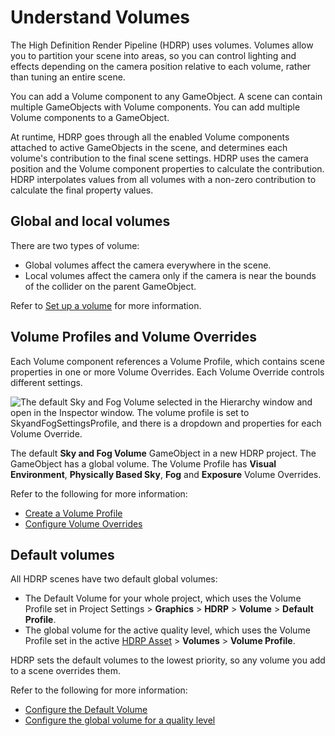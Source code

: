 # Understand Volumes

The High Definition Render Pipeline (HDRP) uses volumes. Volumes allow you to partition your scene into areas, so you can control lighting and effects depending on the camera position relative to each volume, rather than tuning an entire scene.

You can add a Volume component to any GameObject. A scene can contain multiple GameObjects with Volume components. You can add multiple Volume components to a GameObject.

At runtime, HDRP goes through all the enabled Volume components attached to active GameObjects in the scene, and determines each volume's contribution to the final scene settings. HDRP uses the camera position and the Volume component properties to calculate the contribution. HDRP interpolates values from all volumes with a non-zero contribution to calculate the final property values.

## Global and local volumes

There are two types of volume:

- Global volumes affect the camera everywhere in the scene.
- Local volumes affect the camera only if the camera is near the bounds of the collider on the parent GameObject.

Refer to [Set up a volume](set-up-a-volume.md) for more information.

## Volume Profiles and Volume Overrides

Each Volume component references a Volume Profile, which contains scene properties in one or more Volume Overrides. Each Volume Override controls different settings.

![The default Sky and Fog Volume selected in the Hierarchy window and open in the Inspector window. The volume profile is set to SkyandFogSettingsProfile, and there is a dropdown and properties for each Volume Override.](Images/VolumeProfile3.png)

The default **Sky and Fog Volume** GameObject in a new HDRP project. The GameObject has a global volume. The Volume Profile has **Visual Environment**, **Physically Based Sky**, **Fog** and **Exposure** Volume Overrides.

Refer to the following for more information:

- [Create a Volume Profile](create-a-volume-profile.md)
- [Configure Volume Overrides](configure-volume-overrides.md)

## Default volumes

All HDRP scenes have two default global volumes:

- The Default Volume for your whole project, which uses the Volume Profile set in Project Settings > **Graphics** > **HDRP** > **Volume** > **Default Profile**.
- The global volume for the active quality level, which uses the Volume Profile set in the active [HDRP Asset](HDRP-Asset.md) > **Volumes** > **Volume Profile**.

HDRP sets the default volumes to the lowest priority, so any volume you add to a scene overrides them.

Refer to the following for more information:

- [Configure the Default Volume](set-up-a-volume.html#configure-the-default-volume)
- [Configure the global volume for a quality level](set-up-a-volume.html#configure-the-global-volume-for-a-quality-level)
